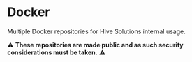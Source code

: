 # Docker

Multiple Docker repositories for Hive Solutions internal usage.

⚠️ **These repositories are made public and as such security considerations must be taken.** ⚠️
